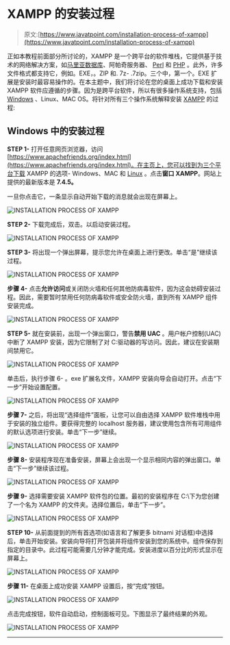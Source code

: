 # XAMPP 的安装过程

> 原文:[https://www.javatpoint.com/installation-process-of-xampp](https://www.javatpoint.com/installation-process-of-xampp)

正如本教程前面部分所讨论的，XAMPP 是一个跨平台的软件堆栈，它提供基于技术的网络解决方案，如[马里亚数据库](https://www.javatpoint.com/mariadb-tutorial)、阿帕奇服务器、 [Perl](https://www.javatpoint.com/perl-tutorial) 和 [PHP](https://www.javatpoint.com/php-tutorial) 。此外，许多文件格式都支持它，例如。EXE，。ZIP 和. 7z- .7zip。三个中，第一个。EXE 扩展是安装时最容易操作的。在本主题中，我们将讨论在您的桌面上成功下载和安装 XAMPP 软件应遵循的步骤。因为是跨平台软件，所以有很多操作系统支持，包括 [Windows](https://www.javatpoint.com/windows) 、Linux、MAC OS。将针对所有三个操作系统解释安装 [XAMPP](https://www.javatpoint.com/xampp) 的过程:

## Windows 中的安装过程

**STEP 1-** 打开任意网页浏览器，访问[https://www.apachefriends.org/index.html](https://www.apachefriends.org/index.html)。在主页上，您可以找到为三个平台下载 XAMPP 的选项- Windows、MAC 和 [Linux](https://www.javatpoint.com/linux-tutorial) 。点击**窗口 XAMPP**。网站上提供的最新版本是 **7.4.5。**

一旦你点击它，一条显示自动开始下载的消息就会出现在屏幕上。

![INSTALLATION PROCESS OF XAMPP](../Images/2e1896484d8e588a00eadc50807cf880.png)

**STEP 2-** 下载完成后，双击。以启动安装过程。

![INSTALLATION PROCESS OF XAMPP](../Images/c4ac781aa8fd575a49fa8a73c18da4ee.png)

**STEP 3-** 将出现一个弹出屏幕，提示您允许在桌面上进行更改。单击“是”继续该过程。

![INSTALLATION PROCESS OF XAMPP](../Images/58241041b9626df1b71ff043d9d05df6.png)

**步骤 4-** 点击**允许访问**或关闭防火墙和任何其他防病毒软件，因为这会妨碍安装过程。因此，需要暂时禁用任何防病毒软件或安全防火墙，直到所有 XAMPP 组件安装完成。

![INSTALLATION PROCESS OF XAMPP](../Images/68674a3fdc04995664e1cd231be9aa72.png)

**STEP 5-** 就在安装前，出现一个弹出窗口，警告**禁用 UAC** 。用户帐户控制(UAC)中断了 XAMPP 安装，因为它限制了对 C:驱动器的写访问。因此，建议在安装期间禁用它。

![INSTALLATION PROCESS OF XAMPP](../Images/a8375f0e35e3cb69c44b92659f2da7c7.png)

单击后，执行步骤 6- 。exe 扩展名文件，XAMPP 安装向导会自动打开。点击“下一步”开始设置配置。

![INSTALLATION PROCESS OF XAMPP](../Images/d65327f3f671aff5bbb13225a26c0083.png)

**步骤 7-** 之后，将出现“选择组件”面板，让您可以自由选择 XAMPP 软件堆栈中用于安装的独立组件。要获得完整的 localhost 服务器，建议使用包含所有可用组件的默认选项进行安装。单击“下一步”继续。

![INSTALLATION PROCESS OF XAMPP](../Images/494651fee825f7354443c5b42bf9453f.png)

**步骤 8-** 安装程序现在准备安装，屏幕上会出现一个显示相同内容的弹出窗口。单击“下一步”继续该过程。

![INSTALLATION PROCESS OF XAMPP](../Images/9bb9dc2186ac0157fe979bd23c2d3cb7.png)

**步骤 9-** 选择需要安装 XAMPP 软件包的位置。最初的安装程序在 C:\下为您创建了一个名为 XAMPP 的文件夹。选择位置后，单击“下一步”。

![INSTALLATION PROCESS OF XAMPP](../Images/60d4018ba8689ffb83bbef4b48147468.png)

**STEP 10-** 从前面提到的所有首选项(如语言和了解更多 bitnami 对话框)中选择后，单击开始安装。安装向导将打开包装并将组件安装到您的系统中。组件保存到指定的目录中。此过程可能需要几分钟才能完成。安装进度以百分比的形式显示在屏幕上。

![INSTALLATION PROCESS OF XAMPP](../Images/03d0c7c3ecbfcb7a4066b69a5c59f725.png)

**步骤 11-** 在桌面上成功安装 XAMPP 设置后，按“完成”按钮。

![INSTALLATION PROCESS OF XAMPP](../Images/bc06e71d45e7cd8c99dd95250d155c42.png)

点击完成按钮，软件自动启动，控制面板可见。下图显示了最终结果的外观。

![INSTALLATION PROCESS OF XAMPP](../Images/5ab824dd6e68978819fe72c027b37d18.png)

* * *